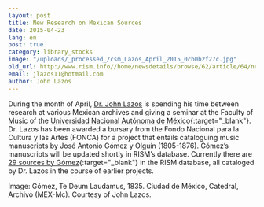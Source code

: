 ```yaml
---
layout: post
title: New Research on Mexican Sources
date: 2015-04-23
lang: en
post: true
category: library_stocks
image: "/uploads/_processed_/csm_Lazos_April_2015_0cb0b2f27c.jpg"
old_url: http://www.rism.info//home/newsdetails/browse/62/article/64/new-research-on-mexican-sources.html
email: jlazos11@hotmail.com
author: John Lazos
---
```



During the month of April, [Dr. John Lazos](/workgroups/mexico-dr-john-g-lazos.html) is spending his time between research at various Mexican archives and giving a seminar at the Faculty of Music of the [Universidad Nacional Autónoma de México](http://www.fam.unam.mx/){:target="_blank"}. Dr. Lazos has been awarded a bursary from the Fondo Nacional para la Cultura y las Artes (FONCA) for a project that entails cataloguing music manuscripts by José Antonio Gómez y Olguín (1805-1876). Gómez’s manuscripts will be updated shortly in RISM’s database. Currently there are [29 sources by Gómez](https://opac.rism.info/search?View=rism&author=gomez+y+olguin){:target="_blank"} in the RISM database, all cataloged by Dr. Lazos in the course of earlier projects.

Image: Gómez, Te Deum Laudamus, 1835. Ciudad de México, Catedral, Archivo (MEX-Mc). Courtesy of John Lazos.



<script type="text/javascript">var switchTo5x=true;</script><script type="text/javascript" src="http://w.sharethis.com/button/buttons.js"></script><script type="text/javascript">stLight.options({publisher: "9b601438-1ce1-49d8-bfd7-9cff5df54c17", doNotHash: false, doNotCopy: false, hashAddressBar: false});</script>
